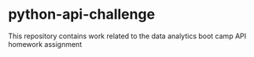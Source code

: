 # python-api-challenge
This repository contains work related to the data analytics boot camp API homework assignment
